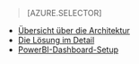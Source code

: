 > [AZURE.SELECTOR]
- [Übersicht über die Architektur](../articles/cortana-analytics-playbook-vehicle-telemetry.md)
- [Die Lösung im Detail](../articles/cortana-analytics-playbook-vehicle-telemetry-deep-dive.md)
- [PowerBI-Dashboard-Setup](../articles/machine-learning/cortana-analytics-playbook-vehicle-telemetry-powerbi.md)



